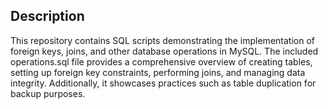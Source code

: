 ## Description
This repository contains SQL scripts demonstrating the implementation of foreign keys, joins, and other database operations in MySQL. The included operations.sql file provides a comprehensive overview of creating tables, setting up foreign key constraints, performing joins, and managing data integrity. Additionally, it showcases practices such as table duplication for backup purposes.
